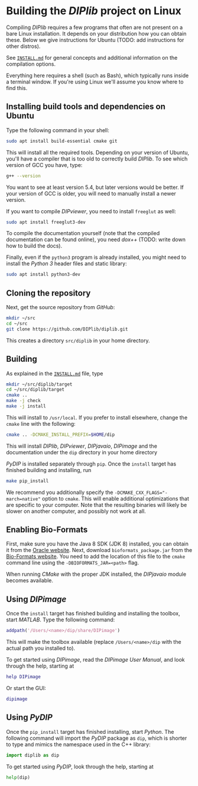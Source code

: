 # Building the *DIPlib* project on Linux

Compiling *DIPlib* requires a few programs that often are not present on a bare Linux
installation. It depends on your distribution how you can obtain these. Below we give
instructions for Ubuntu (TODO: add instructions for other distros).

See [`INSTALL.md`](INSTALL.md) for general concepts and additional information
on the compilation options.

Everything here requires a shell (such as Bash), which typically runs inside a terminal
window. If you're using Linux we'll assume you know where to find this.

## Installing build tools and dependencies on Ubuntu

Type the following command in your shell:
```bash
sudo apt install build-essential cmake git
```
This will install all the required tools. Depending on your version of Ubuntu, you'll
have a compiler that is too old to correctly build *DIPlib*. To see which version
of GCC you have, type:
```bash
g++ --version
```
You want to see at least version 5.4, but later versions would be better. If your
version of GCC is older, you will need to manually install a newer version.

If you want to compile *DIPviewer*, you need to install `freeglut` as well:
```bash
sudo apt install freeglut3-dev
```

To compile the documentation yourself (note that the compiled documentation can be found
online), you need *dox++* (TODO: write down how to build the docs).

Finally, even if the `python3` program is already installed, you might need to
install the *Python 3* header files and static library:
```bash
sudo apt install python3-dev
```

## Cloning the repository

Next, get the source repository from *GitHub*:
```bash
mkdir ~/src
cd ~/src
git clone https://github.com/DIPlib/diplib.git
```
This creates a directory `src/diplib` in your home directory.

## Building

As explained in the [`INSTALL.md`](INSTALL.md) file, type
```bash
mkdir ~/src/diplib/target
cd ~/src/diplib/target
cmake ..
make -j check
make -j install
```

This will install to `/usr/local`. If you prefer to install elsewhere, change the
`cmake` line with the following:
```bash
cmake .. -DCMAKE_INSTALL_PREFIX=$HOME/dip
```
This will install *DIPlib*, *DIPviewer*, *DIPjavaio*, *DIPimage* and the documentation
under the `dip` directory in your home directory

*PyDIP* is installed separately through `pip`. Once the `install` target has finished building
and installing, run
```bash
make pip_install
```

We recommend you additionally specify the `-DCMAKE_CXX_FLAGS="-march=native"`
option to `cmake`. This will enable additional optimizations that are specific
to your computer. Note that the resulting binaries will likely be slower on another
computer, and possibly not work at all.

## Enabling Bio-Formats

First, make sure you have the Java 8 SDK (JDK 8) installed, you can obtain it from the
[Oracle website](http://www.oracle.com/technetwork/java/javase/downloads/index.html). Next, download
`bioformats_package.jar` from the [Bio-Formats website](https://www.openmicroscopy.org/bio-formats/).
You need to add the location of this file to the `cmake` command line using the `-DBIOFORMATS_JAR=<path>`
flag.

When running *CMake* with the proper JDK installed, the *DIPjavaio* module becomes available.

## Using *DIPimage*

Once the `install` target has finished building and installing the toolbox, start
*MATLAB*. Type the following command:
```matlab
addpath('/Users/<name>/dip/share/DIPimage')
```
This will make the toolbox available (replace `/Users/<name>/dip` with the
actual path you installed to).

To get started using *DIPimage*, read the *DIPimage User Manual*, and look through
the help, starting at
```matlab
help DIPimage
```
Or start the GUI:
```matlab
dipimage
```

## Using *PyDIP*

Once the `pip_install` target has finished installing, start *Python*.
The following command will import the *PyDIP* package as `dip`, which is shorter to
type and mimics the namespace used in the C++ library:
```python
import diplib as dip
```

To get started using *PyDIP*, look through the help, starting at
```python
help(dip)
```
